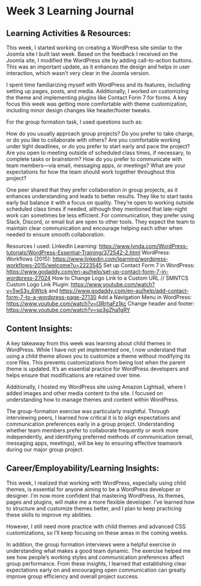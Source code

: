 # Week 3 Learning Journal
## Learning Activities & Resources:
This week, I started working on creating a WordPress site similar to the Joomla site I built last week. Based on the feedback I received on the Joomla site, I modified the WordPress site by adding call-to-action buttons. This was an important update, as it enhances the design and helps in user interaction, which wasn’t very clear in the Joomla version.

I spent time familiarizing myself with WordPress and its features, including setting up pages, posts, and media. Additionally, I worked on customizing the theme and implementing plugins like Contact Form 7 for forms. A key focus this week was getting more comfortable with theme customization, including minor design changes like header/footer tweaks.

For the group formation task, I used questions such as:

How do you usually approach group projects? Do you prefer to take charge, or do you like to collaborate with others?
Are you comfortable working under tight deadlines, or do you prefer to start early and pace the project?
Are you open to meeting outside of scheduled class times, if necessary, to complete tasks or brainstorm?
How do you prefer to communicate with team members—via email, messaging apps, or meetings?
What are your expectations for how the team should work together throughout this project?

One peer shared that they prefer collaboration in group projects, as it enhances understanding and leads to better results. They like to start tasks early but balance it with a focus on quality. They’re open to working outside scheduled class times if needed, although they mentioned that late-night work can sometimes be less efficient. For communication, they prefer using Slack, Discord, or email but are open to other tools. They expect the team to maintain clear communication and encourage helping each other when needed to ensure smooth collaboration.

Resources I used:
LinkedIn Learning: https://www.lynda.com/WordPress-tutorials/WordPress-Essential-Training/372542-2.html 
WordPress: Workflows (2015): https://www.linkedin.com/learning/wordpress-workflows-2015/welcome?u=2223545
Set up Contact Form 7 in WordPress: https://www.godaddy.com/en-au/help/set-up-contact-form-7-in-wordpress-27024
How to Change Logo Link to a Custom URL // SMNTCS Custom Logo Link Plugin: https://www.youtube.com/watch?v=5wS3v_6Wtck and https://www.godaddy.com/en-au/help/add-contact-form-7-to-a-wordpress-page-27130
Add a Navigation Menu in WordPress: https://www.youtube.com/watch?v=I3RrhaFz1kc
Change header and footer: https://www.youtube.com/watch?v=sp3gZha1gRY

## Content Insights:

A key takeaway from this week was learning about child themes in WordPress. While I have not yet implemented one, I now understand that using a child theme allows you to customize a theme without modifying its core files. This prevents customizations from being lost when the parent theme is updated. It’s an essential practice for WordPress developers and helps ensure that modifications are retained over time.

Additionally, I hosted my WordPress site using Amazon Lightsail, where I added images and other media content to the site. I focused on understanding how to manage themes and content within WordPress.

The group-formation exercise was particularly insightful. Through interviewing peers, I learned how critical it is to align expectations and communication preferences early in a group project. Understanding whether team members prefer to collaborate frequently or work more independently, and identifying preferred methods of communication (email, messaging apps, meetings), will be key to ensuring effective teamwork during our major group project.

## Career/Employability/Learning Insights:

This week, I realized that working with WordPress, especially using child themes, is essential for anyone aiming to be a WordPress developer or designer. I'm now more confident that mastering WordPress, its themes, pages and plugins, will make me a more flexible developer. I’ve learned how to structure and customize themes better, and I plan to keep practicing these skills to improve my abilities.

However, I still need more practice with child themes and advanced CSS customizations, so I’ll keep focusing on these areas in the coming weeks.

In addition, the group formation interviews were a helpful exercise in understanding what makes a good team dynamic. The exercise helped me see how people’s working styles and communication preferences affect group performance. From these insights, I learned that establishing clear expectations early on and encouraging open communication can greatly improve group efficiency and overall project success.